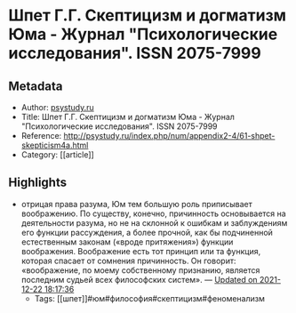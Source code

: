 # Шпет Г.Г. Скептицизм и догматизм Юма - Журнал "Психологические исследования". ISSN 2075-7999

## Metadata
- Author: [psystudy.ru]()
- Title: Шпет Г.Г. Скептицизм и догматизм Юма - Журнал "Психологические исследования". ISSN 2075-7999
- Reference: http://psystudy.ru/index.php/num/appendix2-4/61-shpet-skepticism4a.html
- Category: [[article]]

## Highlights
- отрицая права разума, Юм тем большую роль приписывает  воображению. По существу, конечно, причинность основывается на деятельности  разума, но не на склонной к ошибкам и заблуждениям его функции рассуждения, а  более прочной, как бы подчиненной естественным законам («вроде притяжения»)  функции воображения. Воображение есть тот принцип или та функция, которая  спасает от сомнения причинность. Он говорит: «воображение, по моему  собственному признанию, является последним судьей всех философских систем». — [Updated on 2021-12-22 18:17:36](https://hyp.is/S0InTGM6EeypCVP6mgmmxg/psystudy.ru/index.php/num/appendix2-4/61-shpet-skepticism4a.html)
   - Tags: [[шпет]]#юм#философия#скептицизм#феноменализм
